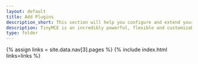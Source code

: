 ```yaml
---
layout: default
title: Add Plugins
description_short: This section will help you configure and extend your editor instance.
description: TinyMCE is an incredibly powerful, flexible and customizable rich text editor. This section will help you configure and extend your editor instance.
type: folder
---
```

{% assign links = site.data.nav[3].pages %}
{% include index.html links=links %}
